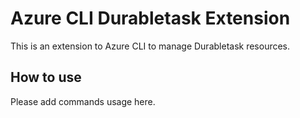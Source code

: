 # Azure CLI Durabletask Extension #
This is an extension to Azure CLI to manage Durabletask resources.

## How to use ##
Please add commands usage here.